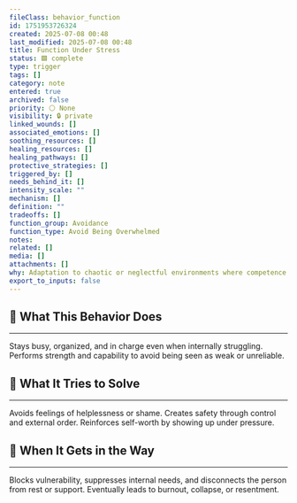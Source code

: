```yaml
---
fileClass: behavior_function
id: 1751953726324
created: 2025-07-08 00:48
last_modified: 2025-07-08 00:48
title: Function Under Stress
status: 🟩 complete
type: trigger
tags: []
category: note
entered: true
archived: false
priority: ⚪ None
visibility: 🔒 private
linked_wounds: []
associated_emotions: []
soothing_resources: []
healing_resources: []
healing_pathways: []
protective_strategies: []
triggered_by: []
needs_behind_it: []
intensity_scale: ""
mechanism: []
definition: ""
tradeoffs: []
function_group: Avoidance
function_type: Avoid Being Overwhelmed
notes: 
related: []
media: []
attachments: []
why: Adaptation to chaotic or neglectful environments where competence was survival. Performing in crisis becomes a badge of worth.
export_to_inputs: false
---
```


## 🧠 What This Behavior Does
---
Stays busy, organized, and in charge even when internally struggling. Performs strength and capability to avoid being seen as weak or unreliable.

## 🔁 What It Tries to Solve
---
Avoids feelings of helplessness or shame. Creates safety through control and external order. Reinforces self-worth by showing up under pressure.

## 🚧 When It Gets in the Way
---
Blocks vulnerability, suppresses internal needs, and disconnects the person from rest or support. Eventually leads to burnout, collapse, or resentment.

